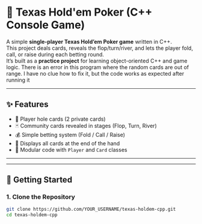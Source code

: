 # 🎲 Texas Hold'em Poker (C++ Console Game)

A simple **single-player Texas Hold’em Poker game** written in C++.  
This project deals cards, reveals the flop/turn/river, and lets the player fold, call, or raise during each betting round.  
It’s built as a **practice project** for learning object-oriented C++ and game logic.
There is an error in this program where the random cards are out of range. I have no clue how to fix it, but the code works as expected after running it 

---

## ✨ Features
- 🎴 Player hole cards (2 private cards)
- 🃏 Community cards revealed in stages (Flop, Turn, River)
- 💰 Simple betting system (Fold / Call / Raise)
- 📜 Displays all cards at the end of the hand
- 🔄 Modular code with `Player` and `Card` classes

---


---

## 🚀 Getting Started

### 1. Clone the Repository
```bash
git clone https://github.com/YOUR_USERNAME/texas-holdem-cpp.git
cd texas-holdem-cpp
